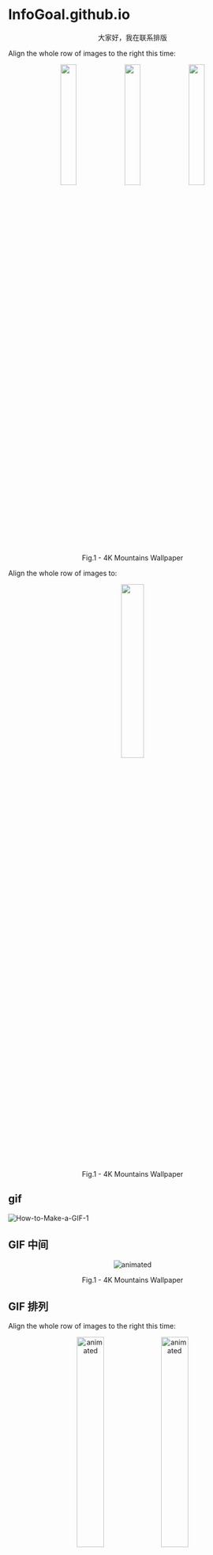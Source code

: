 # InfoGoal.github.io


<p align="center">
大家好，我在联系排版
</p>



Align the whole row of images to the right this time:
<p align="center" width="100%">
    <img width="25%" src="https://i.stack.imgur.com/RJj4x.png">
    <img width="25%" src="https://i.stack.imgur.com/RJj4x.png">
    <img width="25%" src="https://i.stack.imgur.com/RJj4x.png">
</p>
<p align = "center">
Fig.1 - 4K Mountains Wallpaper
</p>


Align the whole row of images to:
<p align="center" width="100%">
    <img width="30%" src="https://user-images.githubusercontent.com/54625718/210177243-0989610b-fc28-461a-87df-a77c19ab0032.png">
</p>
<p align = "center">
Fig.1 - 4K Mountains Wallpaper
</p>





## gif
![How-to-Make-a-GIF-1](https://user-images.githubusercontent.com/54625718/210175508-7c9659f0-0251-4efd-a685-7d9272b9a615.gif)




## GIF 中间

<p align="center">
  <img src="https://user-images.githubusercontent.com/54625718/210175508-7c9659f0-0251-4efd-a685-7d9272b9a615.gif" alt="animated" />
</p>
<p align = "center">
Fig.1 - 4K Mountains Wallpaper
</p>


## GIF 排列

Align the whole row of images to the right this time:
<p align="center" width="100%">
    <img width="33%" src="https://p.ipic.vip/9mnups.gif" alt="animated" />
    <img width="33%" src="https://p.ipic.vip/9mnups.gif" alt="animated" />
    <img width="33%" src="https://p.ipic.vip/9mnups.gif" alt="animated" />
</p>
<p align = "center">
Fig.1 - 4K Mountains Wallpaper
</p>
